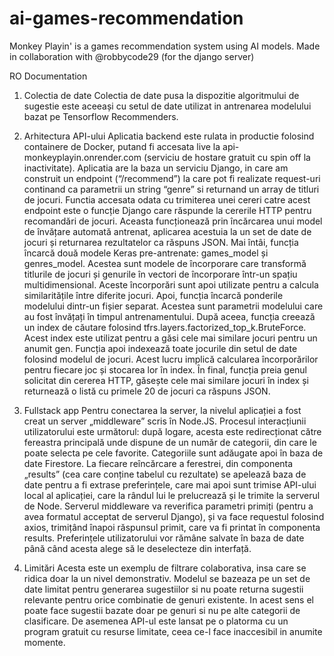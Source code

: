 # ai-games-recommendation
Monkey Playin' is a games recommendation system using AI models.
Made in collaboration with @robbycode29 (for the django server)

RO Documentation

1.	Colectia de date 
Colectia de date pusa la dispozitie algoritmului de sugestie este aceeași cu setul de date utilizat in antrenarea modelului bazat pe Tensorflow Recommenders.

2.	Arhitectura API-ului 
Aplicatia backend este rulata in productie folosind containere de Docker, putand fi accesata live la api-monkeyplayin.onrender.com (serviciu de hostare gratuit cu spin off la inactivitate). 
Aplicatia are la baza un serviciu Django, in care am construit un endpoint (“/recommend”) la care pot fi realizate request-uri continand ca parametrii un string “genre” si returnand un array de titluri de jocuri. 
Functia accesata odata cu trimiterea unei cereri catre acest endpoint este o funcție Django care răspunde la cererile HTTP pentru recomandări de jocuri. Aceasta funcționează prin încărcarea unui model de învățare automată antrenat, aplicarea acestuia la un set de date de jocuri și returnarea rezultatelor ca răspuns JSON. 
Mai întâi, funcția încarcă două modele Keras pre-antrenate: games_model și genres_model. Acestea sunt modele de încorporare care transformă titlurile de jocuri și genurile în vectori de încorporare într-un spațiu multidimensional. Aceste încorporări sunt apoi utilizate pentru a calcula similaritățile între diferite jocuri. 
Apoi, funcția încarcă ponderile modelului dintr-un fișier separat. Acestea sunt parametrii modelului care au fost învățați în timpul antrenamentului. 
După aceea, funcția creează un index de căutare folosind tfrs.layers.factorized_top_k.BruteForce. Acest index este utilizat pentru a găsi cele mai similare jocuri pentru un anumit gen. 
Funcția apoi indexează toate jocurile din setul de date folosind modelul de jocuri. Acest lucru implică calcularea încorporărilor pentru fiecare joc și stocarea lor în index. În final, funcția preia genul solicitat din cererea HTTP, găsește cele mai similare jocuri în index și returnează o listă cu primele 20 de jocuri ca răspuns JSON. 

3.	Fullstack app
Pentru conectarea la server, la nivelul aplicației a fost creat un server „middleware” scris în Node.JS. 
Procesul interacțiunii utilizatorului este următorul: după logare, acesta este redirecționat către fereastra principală unde dispune de un număr de categorii, din care le poate selecta pe cele favorite. 
Categoriile sunt adăugate apoi în baza de date Firestore.
La fiecare reîncărcare a ferestrei, din componenta „results” (cea care conține tabelul cu rezultate) se apelează baza de date pentru a fi extrase preferințele, care mai apoi sunt trimise API-ului local al aplicației, care la rândul lui le prelucrează și le trimite la serverul de Node.
Serverul middleware va reverifica parametri primiți (pentru a avea formatul acceptat de serverul Django), și va face requestul folosind axios, trimițând înapoi răspunsul primit, care va fi printat în componenta results.
Preferințele utilizatorului vor rămâne salvate în baza de date până când acesta alege să le deselecteze din interfață. 
 

4. Limitări 
Acesta este un exemplu de filtrare colaborativa, insa care se ridica doar la un nivel demonstrativ. Modelul se bazeaza pe un set de date limitat pentru generarea sugestiilor si nu poate returna sugestii relevante pentru orice combinatie de genuri existente. In acest sens el poate face sugestii bazate doar pe genuri si nu pe alte categorii de clasificare. De asemenea API-ul este lansat pe o platorma cu un program gratuit cu resurse limitate, ceea ce-l face inaccesibil in anumite momente.


